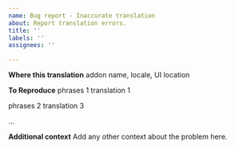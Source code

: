 ```yaml
---
name: Bug report - Inaccurate translation
about: Report translation errors.
title: ''
labels: ''
assignees: ''

---
```


**Where this translation**
addon name, locale, UI location

**To Reproduce**
phrases 1
translation 1

phrases 2
translation 3

...

**Additional context**
Add any other context about the problem here.

